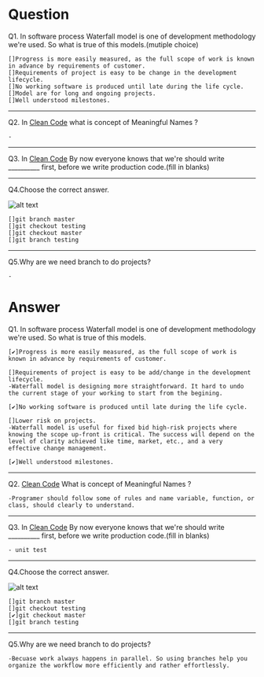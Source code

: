 # Question

Q1. In software process Waterfall model is one of development methodology we're used.
    So what is true of this models.(mutiple choice)

    []Progress is more easily measured, as the full scope of work is known in advance by requirements of customer.
    []Requirements of project is easy to be change in the development lifecycle.
    []No working software is produced until late during the life cycle.
    []Model are for long and ongoing projects.
    []Well understood milestones.

----------------------------------------

Q2. In [Clean Code](https://www.investigatii.md/uploads/resurse/Clean_Code.pdf]) what is concept of Meaningful Names ?

    -

----------------------------------------

Q3. In [Clean Code](https://www.investigatii.md/uploads/resurse/Clean_Code.pdf]) By now everyone knows that we're should write __________ first, before we write production code.(fill in blanks)

----------------------------------------

Q4.Choose the correct answer.

![alt text](https://www.git-scm.com/book/en/v2/images/checkout-master.png)

    []git branch master
    []git checkout testing
    []git checkout master
    []git branch testing

----------------------------------------

Q5.Why are we need branch to do projects?

    -






# Answer

Q1. In software process Waterfall model is one of development methodology we're used.
    So what is true of this models.

    [✔]Progress is more easily measured, as the full scope of work is known in advance by requirements of customer.

    []Requirements of project is easy to be add/change in the development lifecycle.
    -Waterfall model is designing more straightforward. It hard to undo the current stage of your working to start from the begining.

    [✔]No working software is produced until late during the life cycle.

    []Lower risk on projects.
    -Waterfall model is useful for fixed bid high-risk projects where knowing the scope up-front is critical. The success will depend on the level of clarity achieved like time, market, etc., and a very effective change management. 

    [✔]Well understood milestones.

----------------------------------------

Q2. [Clean Code](https://www.investigatii.md/uploads/resurse/Clean_Code.pdf]) What is concept of Meaningful Names ?

    -Programer should follow some of rules and name variable, function, or class, should clearly to understand.

----------------------------------------

Q3. In [Clean Code](https://www.investigatii.md/uploads/resurse/Clean_Code.pdf]) By now everyone knows that we're should write __________ first, before we write production code.(fill in blanks)

    - unit test

----------------------------------------

Q4.Choose the correct answer.

![alt text](https://www.git-scm.com/book/en/v2/images/checkout-master.png)

    []git branch master
    []git checkout testing
    [✔]git checkout master
    []git branch testing

----------------------------------------

Q5.Why are we need branch to do projects?

    -Becuase work always happens in parallel. So using branches help you organize the workflow more efficiently and rather effortlessly.
